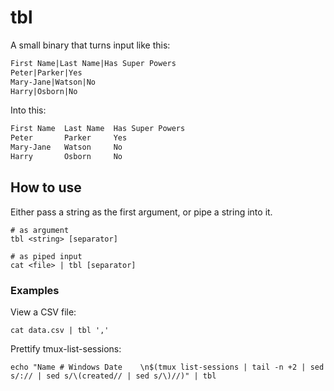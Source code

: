 # tbl

A small binary that turns input like this:

```txt
First Name|Last Name|Has Super Powers
Peter|Parker|Yes
Mary-Jane|Watson|No
Harry|Osborn|No
```

Into this:

```txt
First Name  Last Name  Has Super Powers
Peter       Parker     Yes
Mary-Jane   Watson     No
Harry       Osborn     No
```

## How to use

Either pass a string as the first argument, or pipe a string into it.

```shell
# as argument
tbl <string> [separator]

# as piped input
cat <file> | tbl [separator]
```

### Examples

View a CSV file:

```shell
cat data.csv | tbl ','
```

Prettify tmux-list-sessions:

```shell
echo "Name # Windows Date    \n$(tmux list-sessions | tail -n +2 | sed s/:// | sed s/\(created// | sed s/\)//)" | tbl
```

